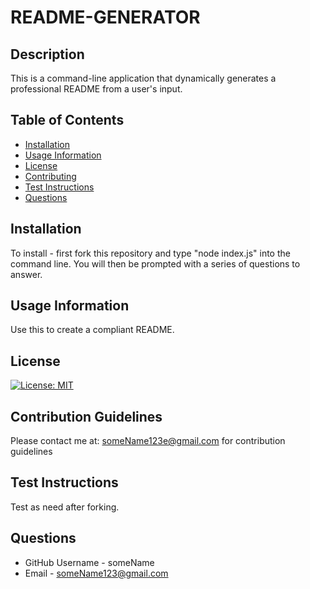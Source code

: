 # README-GENERATOR

  ## Description 
  This is a command-line application that dynamically generates a professional README from a user's input.


  ## Table of Contents
  * [Installation](#Installation)
  * [Usage Information](#Usage-Information)
  * [License](#License)
  * [Contributing](#Contribution-Guidelines)
  * [Test Instructions](#Test-Instructions)
  * [Questions](#Questions)
  

  ## Installation 
  To install - first fork this repository and type "node index.js" into the command line. You will then be prompted with a series of questions to answer.


  ## Usage Information
  Use this to create a compliant README.


  ## License
  [![License: MIT](https://img.shields.io/badge/License-MIT-yellow.svg)](https://opensource.org/licenses/MIT)
  

  ## Contribution Guidelines
  Please contact me at: someName123e@gmail.com for contribution guidelines

  
  ## Test Instructions
  Test as need after forking.

  
  ## Questions
  * GitHub Username - someName
  * Email - someName123@gmail.com
